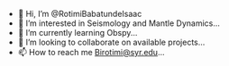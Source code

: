- 👋 Hi, I’m @RotimiBabatundeIsaac
- 👀 I’m interested in Seismology and Mantle Dynamics...
- 🌱 I’m currently learning Obspy...
- 💞️ I’m looking to collaborate on available projects...
- 📫 How to reach me Birotimi@syr.edu...

<!---
RotimiBabatundeIsaac/RotimiBabatundeIsaac is a ✨ special ✨ repository because its `README.md` (this file) appears on your GitHub profile.
You can click the Preview link to take a look at your changes.
--->

